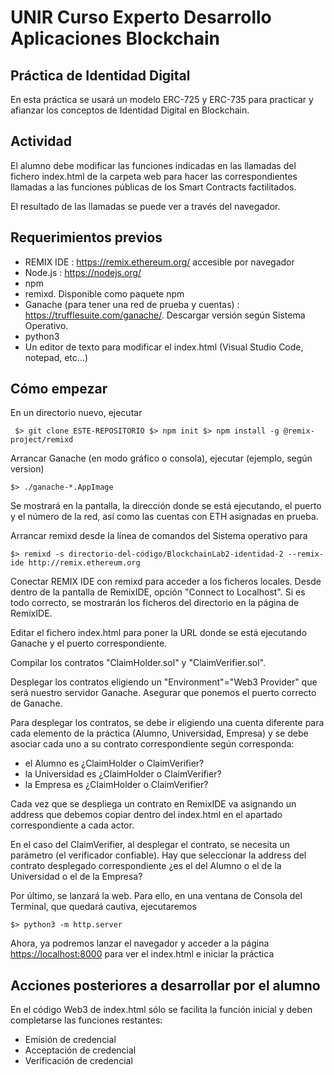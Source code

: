 # UNIR Curso Experto Desarrollo Aplicaciones Blockchain

## Práctica de Identidad Digital

En esta práctica se usará un modelo ERC-725 y ERC-735 para practicar y afianzar los conceptos de Identidad Digital en Blockchain.

## Actividad

El alumno debe modificar las funciones indicadas en las llamadas del fichero index.html de la carpeta web para hacer las correspondientes llamadas a las funciones públicas de los Smart Contracts factilitados.

El resultado de las llamadas se puede ver a través del navegador.

## Requerimientos previos

- REMIX IDE : <https://remix.ethereum.org/> accesible por navegador
- Node.js : <https://nodejs.org/>
- npm
- remixd. Disponible como paquete npm 
- Ganache (para tener una red de prueba y cuentas) : <https://trufflesuite.com/ganache/>. Descargar versión según Sistema Operativo.
- python3
- Un editor de texto para modificar el index.html (Visual Studio Code, notepad, etc...)

## Cómo empezar

En un directorio nuevo, ejecutar

`` 
$> git clone ESTE-REPOSITORIO
$> npm init
$> npm install -g @remix-project/remixd
``

Arrancar Ganache (en modo gráfico o consola), ejecutar (ejemplo, según version)

``
$> ./ganache-*.AppImage
``

Se mostrará en la pantalla, la dirección donde se está ejecutando, el puerto y el número de la red, así como las cuentas con ETH asignadas en prueba.

Arrancar remixd desde la línea de comandos del Sistema operativo para

``
$> remixd -s directorio-del-código/BlockchainLab2-identidad-2 --remix-ide http://remix.ethereum.org
``

Conectar REMIX IDE con remixd para acceder a los ficheros locales. Desde dentro de la pantalla de RemixIDE, opción "Connect to Localhost". Si es todo correcto, se mostrarán los ficheros del directorio en la página de RemixIDE.

Editar el fichero index.html para poner la URL donde se está ejecutando Ganache y el puerto correspondiente.

Compilar los contratos "ClaimHolder.sol" y "ClaimVerifier.sol".

Desplegar los contratos eligiendo un "Environment"="Web3 Provider" que será nuestro servidor Ganache. Asegurar que ponemos el puerto correcto de Ganache.

Para desplegar los contratos, se debe ir eligiendo una cuenta diferente para cada elemento de la práctica (Alumno, Universidad, Empresa) y se debe asociar cada uno a su contrato correspondiente según corresponda:

- el Alumno es ¿ClaimHolder o ClaimVerifier?
- la Universidad es ¿ClaimHolder o ClaimVerifier?
- la Empresa es ¿ClaimHolder o ClaimVerifier?

Cada vez que se despliega un contrato en RemixIDE va asignando un address que debemos copiar dentro del index.html en el apartado correspondiente a cada actor.

En el caso del ClaimVerifier, al desplegar el contrato, se necesita un parámetro (el verificador confiable). Hay que seleccionar la address del contrato desplegado correspondiente ¿es el del Alumno o el de la Universidad o el de la Empresa?

Por último, se lanzará la web. Para ello, en una ventana de Consola del Terminal, que quedará cautiva, ejecutaremos

``
$> python3 -m http.server
``

Ahora, ya podremos lanzar el navegador y acceder a la página <https://localhost:8000> para ver el index.html e iniciar la práctica

## Acciones posteriores a desarrollar por el alumno

En el código Web3 de index.html sólo se facilita la función inicial y deben completarse las funciones restantes:

- Emisión de credencial
- Acceptación de credencial
- Verificación de credencial




